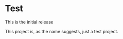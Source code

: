 Test
====

This is the initial release

This project is, as the name suggests, just a test project.
